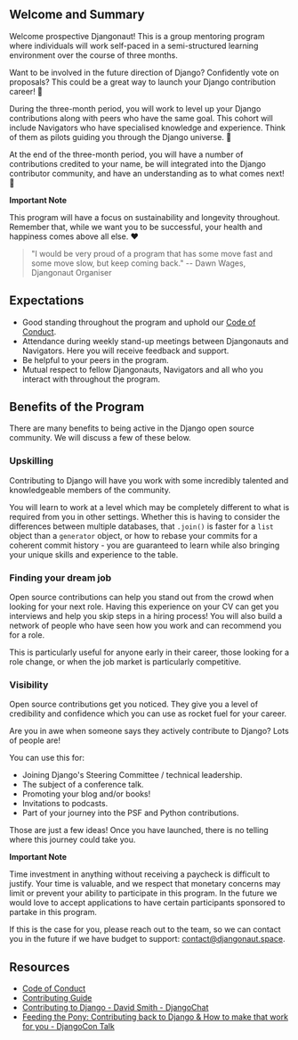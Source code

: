 ## Welcome and Summary

Welcome prospective Djangonaut! 
This is a group mentoring program where individuals will work self-paced in a 
semi-structured learning environment over the course of three months.

Want to be involved in the future direction of Django? Confidently vote on proposals? 
This could be a great way to launch your Django contribution career! :rocket:

During the three-month period, you will work to level up your Django contributions 
along with peers who have the same goal. This cohort will include Navigators who have 
specialised knowledge and experience. Think of them as pilots guiding you through the 
Django universe. :stars:

At the end of the three-month period, you will have a number of contributions credited 
to your name, be will integrated into the Django contributor community, and have an 
understanding as to what comes next! :muscle:

**Important Note** 

This program will have a focus on sustainability and longevity throughout. 
Remember that, while we want you to be successful, your health and happiness comes 
above all else. :heart:

> "I would be very proud of a program that has some move fast and some move slow, 
> but keep coming back." -- Dawn Wages, Djangonaut Organiser


## Expectations

- Good standing throughout the program and uphold our [Code of Conduct](conduct.md).
- Attendance during weekly stand-up meetings between Djangonauts and Navigators. 
  Here you will receive feedback and support.
- Be helpful to your peers in the program.
- Mutual respect to fellow Djangonauts, Navigators and all who you interact with 
  throughout the program.
  

## Benefits of the Program

There are many benefits to being active in the Django open source community. We will 
discuss a few of these below.

### Upskilling

Contributing to Django will have you work with some incredibly talented and 
knowledgeable members of the community. 

You will learn to work at a level which may be completely different to what is 
required from you in other settings. Whether this is having to consider the 
differences between multiple databases, that `.join()` is faster for a `list` object 
than a `generator` object, or how to rebase your commits for a coherent commit 
history - you are guaranteed to learn while also bringing your unique skills and 
experience to the table.

### Finding your dream job

Open source contributions can help you stand out from the crowd when looking for 
your next role. Having this experience on your CV can get you interviews and help 
you skip steps in a hiring process! You will also build a network of people who have 
seen how you work and can recommend you for a role.

This is particularly useful for anyone early in their career, those looking for a 
role change, or when the job market is particularly competitive.

### Visibility

Open source contributions get you noticed. They give you a level of credibility and 
confidence which you can use as rocket fuel for your career.

Are you in awe when someone says they actively contribute to Django? Lots of people 
are! 

You can use this for:

- Joining Django's Steering Committee / technical leadership.
- The subject of a conference talk.
- Promoting your blog and/or books!
- Invitations to podcasts.
- Part of your journey into the PSF and Python contributions.

Those are just a few ideas! Once you have launched, there is no telling where this 
journey could take you.


**Important Note**

Time investment in anything without receiving a paycheck is difficult to justify. 
Your time is valuable, and we respect that monetary concerns may limit or prevent 
your ability to participate in this program. In the future we would love to accept 
applications to have certain participants sponsored to partake in this program. 

If this is the case for you, please reach out to the team, so we can contact you in 
the future if we have budget to support: 
[contact@djangonaut.space](mailto:contact@djangonaut.space).


## Resources

- [Code of Conduct](conduct.md)
- [Contributing Guide](https://docs.djangoproject.com/en/dev/internals/contributing/)
- [Contributing to Django - David Smith - DjangoChat](
  https://djangochat.com/episodes/contributing-to-django-david-smith)
- [Feeding the Pony: Contributing back to Django & How to make that work for you - 
  DjangoCon Talk](https://www.youtube.com/watch?v=F4StlMFb5Ms)